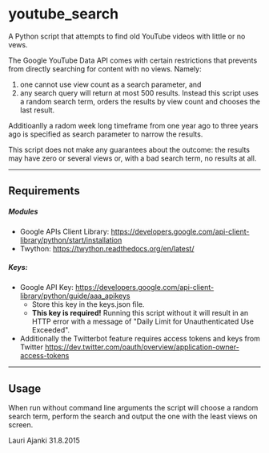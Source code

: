 # youtube_search
A Python script that attempts to find old YouTube videos with little or no vews.

The Google YouTube Data API comes with certain restrictions that prevents from directly searching for content with no views. Namely:
  1. one cannot use view count as a search parameter, and                             
  2. any search query will return at most 500 results.
Instead this script uses a random search term, orders the results by view count and chooses the last result.

Additioanlly a radom week long timeframe from one year ago to three years ago is specified as search parameter to narrow the results. 

This script does not make any guarantees about the outcome: the results may have zero or several views or, with a bad search term, no results at all.

---
## Requirements
##### Modules
* Google APIs Client Library:
  https://developers.google.com/api-client-library/python/start/installation
* Twython:
https://twython.readthedocs.org/en/latest/

##### Keys:
 * Google API Key:
https://developers.google.com/api-client-library/python/guide/aaa_apikeys
   * Store this key in the keys.json file.
   * **This key is required!** Running this script without it will result in an HTTP error with a message of "Daily Limit for Unauthenticated Use Exceeded".
 * Additionally the Twitterbot feature requires access tokens and keys from Twitter
 https://dev.twitter.com/oauth/overview/application-owner-access-tokens

---
## Usage
When run without command line arguments the script will choose a random search term, perform the search and output the one with the least views on screen.

Lauri Ajanki 31.8.2015
